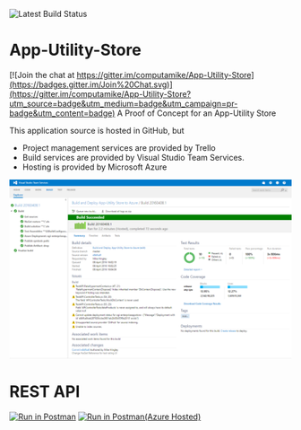 ![Latest Build Status](https://enterpriseappstore.visualstudio.com/DefaultCollection/_apis/public/build/definitions/778e5a00-1902-4738-b98b-e7360d5c43b5/4/badge)
# App-Utility-Store

[![Join the chat at https://gitter.im/computamike/App-Utility-Store](https://badges.gitter.im/Join%20Chat.svg)](https://gitter.im/computamike/App-Utility-Store?utm_source=badge&utm_medium=badge&utm_campaign=pr-badge&utm_content=badge)
A Proof of Concept for an App-Utility Store

This application source is hosted in GitHub, but 

* Project management services are provided by Trello
* Build services are provided by Visual Studio Team Services.
* Hosting is provided by Microsoft Azure

![Build results from Visual Studio Team Services](https://raw.githubusercontent.com/computamike/App-Utility-Store/master/App%20Store%20Build%20(08-04-2016).png)

# REST API

[![Run in Postman](https://run.pstmn.io/button.svg)](https://app.getpostman.com/run-collection/8c2f4ed313e01eb93559)
[![Run in Postman(Azure Hosted)](https://run.pstmn.io/button.svg)](https://app.getpostman.com/run-collection/8c2f4ed313e01eb93559#?env%5BAzure%20Hosted%5D=W3sia2V5IjoiYmFzZXVybCIsInZhbHVlIjoiaHR0cDovL29naS1lbnRlcnByaXNlYXBwc3RvcmUuYXp1cmV3ZWJzaXRlcy5uZXQiLCJ0eXBlIjoidGV4dCIsImVuYWJsZWQiOnRydWV9XQ==)
